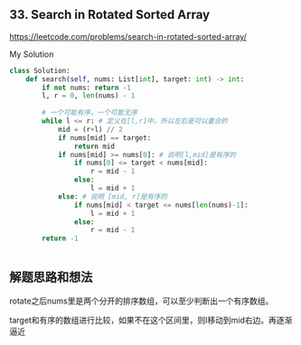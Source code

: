 ## 33. Search in Rotated Sorted Array

https://leetcode.com/problems/search-in-rotated-sorted-array/

My Solution

```python
class Solution:
    def search(self, nums: List[int], target: int) -> int:
        if not nums: return -1
        l, r = 0, len(nums) - 1
         
        # 一个可能有序，一个可能无序
        while l <= r: # 定义在[l,r]中，所以左右是可以重合的
            mid = (r+l) // 2
            if nums[mid] == target:
                return mid 
            if nums[mid] >= nums[0]: # 说明[l,mid]是有序的
                if nums[0] <= target < nums[mid]:
                    r = mid - 1
                else:
                    l = mid + 1
            else: # 说明 [mid, r]是有序的
                if nums[mid] < target <= nums[len(nums)-1]:
                    l = mid + 1
                else:
                    r = mid - 1
        return -1
                
```

## 解题思路和想法
rotate之后nums里是两个分开的排序数组，可以至少判断出一个有序数组。

target和有序的数组进行比较，如果不在这个区间里，则l移动到mid右边。再逐渐逼近

